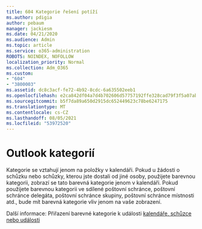 ```yaml
---
title: 604 Kategorie řešení potíží
ms.author: pdigia
author: pebaum
manager: jackiesm
ms.date: 04/21/2020
ms.audience: Admin
ms.topic: article
ms.service: o365-administration
ROBOTS: NOINDEX, NOFOLLOW
localization_priority: Normal
ms.collection: Adm_O365
ms.custom:
- "604"
- "3800003"
ms.assetid: dc8c3acf-fe72-4b92-8cdc-6a635502eeb1
ms.openlocfilehash: e2ca842df04a7d4b702606d57757192ffe328cad79f3f5a07abc450f8ff92288
ms.sourcegitcommit: b5f7da89a650d2915dc652449623c78be6247175
ms.translationtype: MT
ms.contentlocale: cs-CZ
ms.lasthandoff: 08/05/2021
ms.locfileid: "53972520"
---
```

# <a name="outlook-categories"></a>Outlook kategorií

Kategorie se vztahují jenom na položky v kalendáři. Pokud u žádosti o schůzku nebo schůzky, kterou jste dostali od jiné osoby, použijete barevnou kategorii, zobrazí se tato barevná kategorie jenom v kalendáři.  Pokud použijete barevnou kategorii ve sdílené poštovní schránce, poštovní schránce delegáta, poštovní schránce skupiny, poštovní schránce místnosti atd., bude mít barevná kategorie vliv jenom na vaše zobrazení.

Další informace: Přiřazení barevné kategorie k události [kalendáře, schůzce nebo události](https://support.microsoft.com/office/750596d9-707d-4412-8c0e-7fdc0fc52527)
